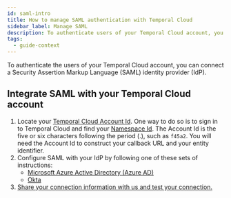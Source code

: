 ```yaml
---
id: saml-intro
title: How to manage SAML authentication with Temporal Cloud
sidebar_label: Manage SAML
description: To authenticate users of your Temporal Cloud account, you can connect a SAML IdP.
tags:
  - guide-context
---
```


To authenticate the users of your Temporal Cloud account, you can connect a Security Assertion Markup Language (SAML) identity provider (IdP).

## Integrate SAML with your Temporal Cloud account

1. Locate your [Temporal Cloud Account Id](/concepts/what-is-a-cloud-account-id).
   One way to do so is to sign in to Temporal Cloud and find your [Namespace Id](/concepts/what-is-a-cloud-namespace-id).
   The Account Id is the five or six characters following the period (.), such as `f45a2`.
   You will need the Account Id to construct your callback URL and your entity identifier.
1. Configure SAML with your IdP by following one of these sets of instructions:
   - [Microsoft Azure Active Directory (Azure AD)](#configure-saml-with-azure-ad)
   - [Okta](#configure-saml-with-okta)
1. [Share your connection information with us and test your connection.](#finish-your-saml-configuration)
